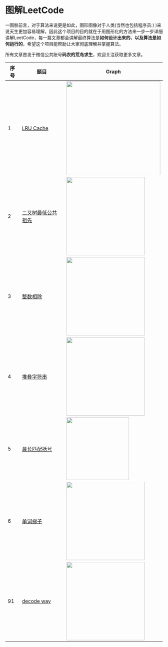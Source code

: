 # 图解LeetCode

一图胜前言，对于算法来说更是如此，图形图像对于人类(当然也包括程序员:) )来说天生更加容易理解，因此这个项目的目的就在于用图形化的方法来一步一步详细讲解LeetCode，每一篇文章都会讲解最终算法是**如何设计出来的、以及算法是如何运行的**，希望这个项目能帮助让大家彻底理解并掌握算法。

所有文章首发于微信公共账号**码农的荒岛求生**，欢迎关注获取更多文章。

| 序号 | 题目                                             | Graph                                                       |
| ---- | ------------------------------------------------------------ | ------------------------------------------------------------ |
| 1    | [LRU Cache](https://github.com/olaph123/leetcode/blob/master/leetcode/%E5%9B%BE%E8%A7%A3LeetCode%EF%BC%9ALRU%20cache.md) | <img src = "https://camo.githubusercontent.com/74adede2706fb34a25977f250479919dc9b81a89/68747470733a2f2f6d6d62697a2e717069632e636e2f6d6d62697a5f706e672f38673372774a506d7961315769616c764d3375306e72556749616f50304e77624155326b696132734356396f3978556f4b564c696351684d705354785a6b774674316e6a786f6963383464737947776e656d6b614579426767412f3634303f77785f666d743d706e672674703d7765627026777866726f6d3d352677785f6c617a793d312677785f636f3d31" width="300"> |
| 2    | [二叉树最低公共祖先](https://github.com/olaph123/leetcode/blob/master/leetcode/%E5%9B%BE%E8%A7%A3leetCode%EF%BC%9A%E4%BA%8C%E5%8F%89%E6%A0%91%E6%9C%80%E4%BD%8E%E5%85%AC%E5%85%B1%E7%A5%96%E5%85%88.md) | <img src = "https://camo.githubusercontent.com/56433a6a09ee4abe40a8790775271522039adf4a/68747470733a2f2f6d6d62697a2e717069632e636e2f6d6d62697a5f706e672f38673372774a506d79613271496c34366963326469636962514c754c445a4850756e6a73306f754756704536753264337752537a3276575a69626f6457334662346e6e6462617556494a6d424c30564371595573556f35644a672f3634303f77785f666d743d706e672674703d7765627026777866726f6d3d352677785f6c617a793d312677785f636f3d31" width="250"> |
| 3    | [整数相除](https://github.com/olaph123/leetcode/blob/master/leetcode/%E5%9B%BE%E8%A7%A3LeetCode%EF%BC%9A%E6%95%B4%E6%95%B0%E7%9B%B8%E9%99%A4.md) | <img src = "https://camo.githubusercontent.com/429909fe5dbb684e025661269b7af9337843f9e9/68747470733a2f2f6d6d62697a2e717069632e636e2f6d6d62697a5f706e672f38673372774a506d796131686d6a696343494e31396a3872624e78494c6559343056556e58347039665071524b30423455616e4a5341685957637738514f506832723143734a3344567363776961715843704b6a355857772f3634303f77785f666d743d706e672674703d7765627026777866726f6d3d352677785f6c617a793d312677785f636f3d31" width="250"> |
| 4    | [堆叠字符串](https://github.com/olaph123/leetcode/blob/master/leetcode/%E5%9B%BE%E8%A7%A3LeetCode%EF%BC%9A%E5%A0%86%E5%8F%A0%E5%AD%97%E7%AC%A6%E4%B8%B2.md) | <img src = "https://camo.githubusercontent.com/c0eca7bde160edb98e16dc6cfebebdabc6d9e553/68747470733a2f2f6d6d62697a2e717069632e636e2f6d6d62697a5f706e672f38673372774a506d7961326f62684f3341536c636e7366674168636576357369634d5171506962783847413865456e3869623552696265696345433266664c7576495444726758476775385669634974674d667871677865666b79772f3634303f77785f666d743d706e672674703d7765627026777866726f6d3d352677785f6c617a793d312677785f636f3d31" width="250"> |
| 5    | [最长匹配括号](https://github.com/olaph123/leetcode/blob/master/leetcode/%E5%9B%BE%E8%A7%A3LeetCode%EF%BC%9A%E6%9C%80%E9%95%BF%E5%8C%B9%E9%85%8D%E6%8B%AC%E5%8F%B7.md) | <img src = "https://camo.githubusercontent.com/f7b36b963a481bdee2c1b2c37a7deab34f8fce4b/68747470733a2f2f6d6d62697a2e717069632e636e2f6d6d62697a5f706e672f38673372774a506d796131686d6a696343494e31396a3872624e78494c6559343051616b3670436b31595043303171316a54594669635065487642696155646d314d35334f66715573564635394b31394b526857554c6e4c772f3634303f77785f666d743d706e672674703d7765627026777866726f6d3d352677785f6c617a793d312677785f636f3d31" width="200"> |
| 6    | [单词梯子](https://github.com/olaph123/leetcode/blob/master/leetcode/%E5%9B%BE%E8%A7%A3LeetCode%EF%BC%9A%E5%8D%95%E8%AF%8D%E6%A2%AF%E5%AD%90.md) |<img src = "https://camo.githubusercontent.com/e04f1376cb8c158a1723aab50151e8ac0584bb89/68747470733a2f2f6d6d62697a2e717069632e636e2f6d6d62697a5f706e672f38673372774a506d796131744c316577367444786258437a57796275417047743152776f585033594c33546961596961617a6e344c764b6a39376a306658307376613850586a76796661345732417a354f767a6e4f6779672f3634303f77785f666d743d706e672674703d7765627026777866726f6d3d352677785f6c617a793d312677785f636f3d31" width="250">|
| 91    | [decode way](https://github.com/olaph123/leetcode/blob/master/leetcode/%E5%9B%BE%E8%A7%A3LeetCode%EF%BC%9Adecode%20way.md) |<img src = "https://camo.githubusercontent.com/41f07edff4692ee9d559c7c63920f1514ad1de2f/68747470733a2f2f6d6d62697a2e717069632e636e2f6d6d62697a5f706e672f38673372774a506d796132656c783572446b3777305834747269636b384874596a3232687a54614535776c33624f69635336587947556c3362386154696366795567764c554a63534369616a5963325541666a33376963713054772f3634303f77785f666d743d706e672674703d7765627026777866726f6d3d352677785f6c617a793d312677785f636f3d31" width="250">|